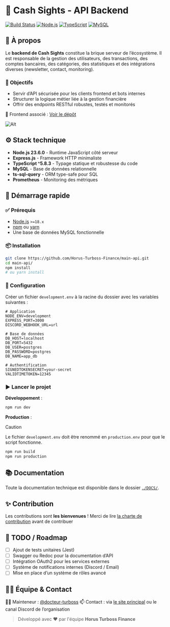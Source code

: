 # 🚀 Cash Sights - API Backend
[![Build Status](https://img.shields.io/badge/build-passing-brightgreen)](https://cashsight.fr/)
[![Node.js](https://img.shields.io/badge/Node.js-23.6.0-green?logo=node.js)](https://nodejs.org/)
[![TypeScript](https://img.shields.io/badge/TypeScript-%5E5.8.3-blue?logo=typescript)](https://www.typescriptlang.org/)
[![MySQL](https://img.shields.io/badge/MySQL-8.x-blue?logo=mysql)](https://www.mysql.com/)

## 🧠 À propos
Le **backend de Cash Sights** constitue la brique serveur de l’écosystème. Il est responsable de la gestion des utilisateurs, des transactions, des comptes bancaires, des catégories, des statistiques et des intégrations diverses (newsletter, contact, monitoring).

### 🎯 Objectifs
* Servir d’API sécurisée pour les clients frontend et bots internes
* Structurer la logique métier liée à la gestion financière
* Offrir des endpoints RESTful robustes, testés et monitorés

🔗 Frontend associé : [Voir le dépôt](https://github.com/Horus-Turboss-Finance/web-interface)

![Alt](https://repobeats.axiom.co/api/embed/417924da5d4eeace2d8cbf3980404ad1ba6f21c7.svg "Repobeats analytics image")

## ⚙️ Stack technique
* **Node.js 23.6.0** - Runtime JavaScript côté serveur
* **Express.js** - Framework HTTP minimaliste
* **TypeScript ^5.8.3** - Typage statique et robustesse du code
* **MySQL** - Base de données relationnelle
* **ts-sql-query** - ORM type-safe pour SQL
* **Prometheus** - Monitoring des métriques

## 🚀 Démarrage rapide
### ✅ Prérequis
* [Node.js](https://nodejs.org/) `>=18.x`
* [npm](https://www.npmjs.com/) ou [yarn](https://yarnpkg.com/)
* Une base de données MySQL fonctionnelle

### 📦 Installation
```bash
git clone https://github.com/Horus-Turboss-Finance/main-api.git
cd main-api/
npm install
# ou yarn install
```

### 🔐 Configuration
Créer un fichier `development.env` à la racine du dossier avec les variables suivantes :

```env
# Application
NODE_ENV=development
EXPRESS_PORT=3000
DISCORD_WEBHOOK_URL=url

# Base de données
DB_HOST=localhost
DB_PORT=5432
DB_USER=postgres
DB_PASSWORD=postgres
DB_NAME=app_db

# Authentification
SIGNEDTOKENSECRET=your-secret
VALIDTIMETOKEN=12345
```

### ▶️ Lancer le projet
**Développement** :
```bash
npm run dev
```

**Production** :

> [!CAUTION]
> Le fichier `development.env` doit être renommé en `production.env` pour que le script fonctionne.

```bash
npm run build
npm run production
```

## 📚 Documentation
Toute la documentation technique est disponible dans le dossier [`./DOCS/`](./DOCS/).

## ✨ Contribution
Les contributions sont **les bienvenues** !
Merci de lire [la charte de contribution](./CONTRIBUTING.md) avant de contribuer

## 🧩 TODO / Roadmap
* [ ] Ajout de tests unitaires (Jest)
* [ ] Swagger ou Redoc pour la documentation d’API
* [ ] Intégration OAuth2 pour les services externes
* [ ] Système de notifications internes (Discord / Email)
* [ ] Mise en place d’un système de rôles avancé

## 🧑‍💻 Équipe & Contact

👨‍💻 Mainteneur : [@docteur-turboss](https://github.com/docteur-turboss)
📫 Contact : via [le site principal](https://cashsight.fr/) ou le canal Discord de l’organisation

> Développé avec ❤️ par l'équipe **Horus Turboss Finance**